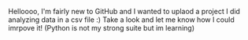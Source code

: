 Helloooo, I'm fairly new to GitHub and I wanted to uplaod a project I did analyzing data in a csv file :)
Take a look and let me know how I could imrpove it! (Python is not my strong suite but im learning)
